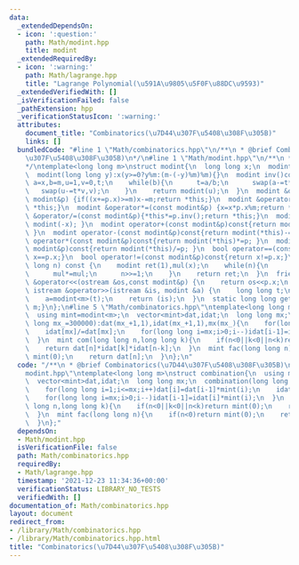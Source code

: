 ```yaml
---
data:
  _extendedDependsOn:
  - icon: ':question:'
    path: Math/modint.hpp
    title: modint
  _extendedRequiredBy:
  - icon: ':warning:'
    path: Math/lagrange.hpp
    title: "Lagrange Polynomial(\u591A\u9805\u5F0F\u88DC\u9593)"
  _extendedVerifiedWith: []
  _isVerificationFailed: false
  _pathExtension: hpp
  _verificationStatusIcon: ':warning:'
  attributes:
    document_title: "Combinatorics(\u7D44\u307F\u5408\u308F\u305B)"
    links: []
  bundledCode: "#line 1 \"Math/combinatorics.hpp\"\n/**\n * @brief Combinatorics(\u7D44\
    \u307F\u5408\u308F\u305B)\n*/\n#line 1 \"Math/modint.hpp\"\n/**\n * @brief modint\n\
    */\ntemplate<long long m>\nstruct modint{\n  long long x;\n  modint():x(0){}\n\
    \  modint(long long y):x(y>=0?y%m:(m-(-y)%m)%m){}\n  modint inv()const{long long\
    \ a=x,b=m,u=1,v=0,t;\n    while(b){\n      t=a/b;\n      swap(a-=t*b,b);\n   \
    \   swap(u-=t*v,v);\n    }\n    return modint(u);\n  }\n  modint &operator+=(const\
    \ modint&p) {if((x+=p.x)>=m)x-=m;return *this;}\n  modint &operator-=(const modint&p){if((x+=m-p.x)>=m)x-=m;return\
    \ *this;}\n  modint &operator*=(const modint&p) {x=x*p.x%m;return *this;}\n  modint\
    \ &operator/=(const modint&p){*this*=p.inv();return *this;}\n  modint operator-()const{return\
    \ modint(-x); }\n  modint operator+(const modint&p)const{return modint(*this)+=p;\
    \ }\n  modint operator-(const modint&p)const{return modint(*this)-=p; }\n  modint\
    \ operator*(const modint&p)const{return modint(*this)*=p; }\n  modint operator/(const\
    \ modint&p)const{return modint(*this)/=p; }\n  bool operator==(const modint&p)const{return\
    \ x==p.x;}\n  bool operator!=(const modint&p)const{return x!=p.x;}\n  modint pow(long\
    \ long n) const {\n    modint ret(1),mul(x);\n    while(n){\n      if(n&1)ret*=mul;\n\
    \      mul*=mul;\n      n>>=1;\n    }\n    return ret;\n  }\n  friend ostream\
    \ &operator<<(ostream &os,const modint&p) {\n    return os<<p.x;\n  }\n  friend\
    \ istream &operator>>(istream &is, modint &a) {\n    long long t;\n    is>>t;\n\
    \    a=modint<m>(t);\n    return (is);\n  }\n  static long long get_mod(){return\
    \ m;}\n};\n#line 5 \"Math/combinatorics.hpp\"\ntemplate<long long m>\nstruct combination{\n\
    \  using mint=modint<m>;\n  vector<mint>dat,idat;\n  long long mx;\n  combination(long\
    \ long mx_=300000):dat(mx_+1,1),idat(mx_+1,1),mx(mx_){\n    for(long long i=1;i<=mx;i++)dat[i]=dat[i-1]*mint(i);\n\
    \    idat[mx]/=dat[mx];\n    for(long long i=mx;i>0;i--)idat[i-1]=idat[i]*mint(i);\n\
    \  }\n  mint com(long long n,long long k){\n    if(n<0||k<0||n<k)return mint(0);\n\
    \    return dat[n]*idat[k]*idat[n-k];\n  }\n  mint fac(long long n){\n    if(n<0)return\
    \ mint(0);\n    return dat[n];\n  }\n};\n"
  code: "/**\n * @brief Combinatorics(\u7D44\u307F\u5408\u308F\u305B)\n*/\n#include\"\
    modint.hpp\"\ntemplate<long long m>\nstruct combination{\n  using mint=modint<m>;\n\
    \  vector<mint>dat,idat;\n  long long mx;\n  combination(long long mx_=300000):dat(mx_+1,1),idat(mx_+1,1),mx(mx_){\n\
    \    for(long long i=1;i<=mx;i++)dat[i]=dat[i-1]*mint(i);\n    idat[mx]/=dat[mx];\n\
    \    for(long long i=mx;i>0;i--)idat[i-1]=idat[i]*mint(i);\n  }\n  mint com(long\
    \ long n,long long k){\n    if(n<0||k<0||n<k)return mint(0);\n    return dat[n]*idat[k]*idat[n-k];\n\
    \  }\n  mint fac(long long n){\n    if(n<0)return mint(0);\n    return dat[n];\n\
    \  }\n};"
  dependsOn:
  - Math/modint.hpp
  isVerificationFile: false
  path: Math/combinatorics.hpp
  requiredBy:
  - Math/lagrange.hpp
  timestamp: '2021-12-23 11:34:36+00:00'
  verificationStatus: LIBRARY_NO_TESTS
  verifiedWith: []
documentation_of: Math/combinatorics.hpp
layout: document
redirect_from:
- /library/Math/combinatorics.hpp
- /library/Math/combinatorics.hpp.html
title: "Combinatorics(\u7D44\u307F\u5408\u308F\u305B)"
---
```

